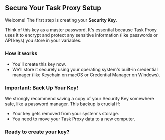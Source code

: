 <webui-data data-page-title="Welcome to Task Proxy!" data-page-subtitle="Let's get your security set up"></webui-data>

## Secure Your Task Proxy Setup

</webui-page-segment>

Welcome! The first step is creating your **Security Key**.

Think of this key as a master password. It's essential because Task Proxy uses it to encrypt and protect any sensitive information (like passwords or API keys) you store in your variables.

</webui-page-segment>

### How it works

<webui-page-segment>

* You'll create this key now.
* We'll store it securely using your operating system's built-in credential manager (like Keychain on macOS or Credential Manager on Windows).

</webui-page-segment>

### **Important: Back Up Your Key!**

<webui-page-segment>

We strongly recommend saving a copy of your Security Key somewhere safe, like a password manager. This backup is crucial if:

* Your key gets removed from your system's storage.
* You need to move your Task Proxy data to a new computer.

</webui-page-segment>

### Ready to create your key?

<app-security-key-setter></app-security-key-setter>
